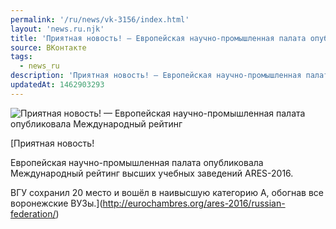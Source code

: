 ```yaml
---
permalink: '/ru/news/vk-3156/index.html'
layout: 'news.ru.njk'
title: 'Приятная новость! — Европейская научно-промышленная палата опубликовала Международный рейтинг в'
source: ВКонтакте
tags:
  - news_ru
description: 'Приятная новость! — Европейская научно-промышленная палата опубликовала Международный рейтинг'
updatedAt: 1462903293
---
```

![Приятная новость! — Европейская научно-промышленная палата опубликовала Международный рейтинг](https://sun9-33.userapi.com/c626921/v626921484/6e25/-_X1A7HnXns.jpg)

[Приятная новость!

Европейская научно-промышленная палата опубликовала Международный рейтинг высших учебных заведений ARES-2016.

ВГУ сохранил 20 место и вошёл в наивысшую категорию А, обогнав все воронежские ВУЗы.](http://eurochambres.org/ares-2016/russian-federation/)
